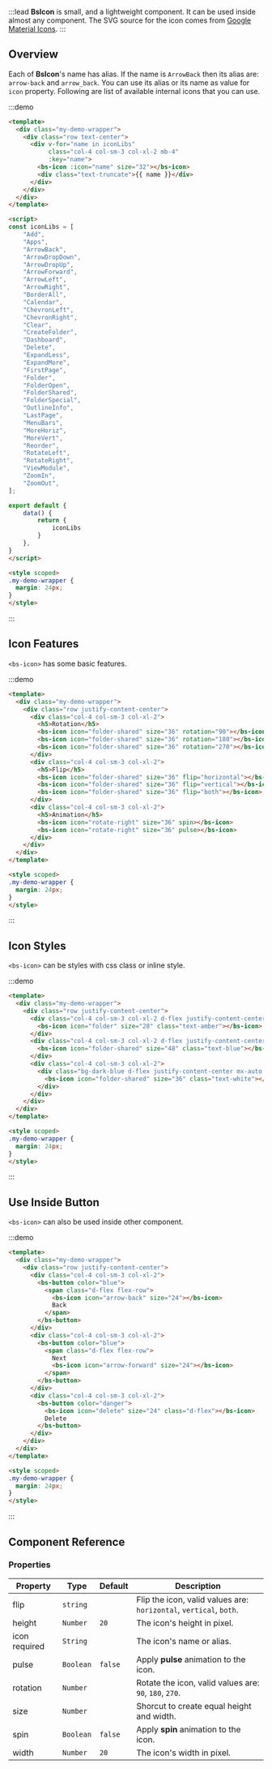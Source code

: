 :::lead
**BsIcon** is small, and a lightweight component. It can be used inside almost any component. The SVG source 
for the icon comes from [Google Material Icons](https://material.io/resources/icons/?style=baseline).
:::


## Overview

Each of **BsIcon**'s name has alias. If the name is `ArrowBack` then its alias are: `arrow-back` and 
`arrow_back`. You can use its alias or its name as value for `icon` property. Following are list of 
available internal icons that you can use.

:::demo
```html
<template>
  <div class="my-demo-wrapper">
    <div class="row text-center">
      <div v-for="name in iconLibs" 
           class="col-4 col-sm-3 col-xl-2 mb-4" 
           :key="name">
        <bs-icon :icon="name" size="32"></bs-icon>
        <div class="text-truncate">{{ name }}</div>
      </div>
    </div>
  </div>
</template>

<script>
const iconLibs = [
    "Add",
    "Apps",
    "ArrowBack",
    "ArrowDropDown",
    "ArrowDropUp",
    "ArrowForward",
    "ArrowLeft",
    "ArrowRight",
    "BorderAll",
    "Calendar",
    "ChevronLeft",
    "ChevronRight",
    "Clear",
    "CreateFolder",
    "Dashboard",
    "Delete",
    "ExpandLess",
    "ExpandMore",
    "FirstPage",
    "Folder",
    "FolderOpen",
    "FolderShared",
    "FolderSpecial",
    "OutlineInfo",
    "LastPage",
    "MenuBars",
    "MoreHoriz",
    "MoreVert",
    "Reorder",
    "RotateLeft",
    "RotateRight",
    "ViewModule",
    "ZoomIn",
    "ZoomOut",
];

export default {
    data() {
        return {
            iconLibs
        }
    },
}
</script>

<style scoped>
.my-demo-wrapper {
  margin: 24px;
}
</style>
```
:::


## Icon Features

`<bs-icon>` has some basic features.

:::demo
```html
<template>
  <div class="my-demo-wrapper">
    <div class="row justify-content-center">
      <div class="col-4 col-sm-3 col-xl-2">
        <h5>Rotation</h5>
        <bs-icon icon="folder-shared" size="36" rotation="90"></bs-icon>
        <bs-icon icon="folder-shared" size="36" rotation="180"></bs-icon>      
        <bs-icon icon="folder-shared" size="36" rotation="270"></bs-icon>      
      </div>
      <div class="col-4 col-sm-3 col-xl-2">
        <h5>Flip</h5>
        <bs-icon icon="folder-shared" size="36" flip="horizontal"></bs-icon>      
        <bs-icon icon="folder-shared" size="36" flip="vertical"></bs-icon>      
        <bs-icon icon="folder-shared" size="36" flip="both"></bs-icon>      
      </div>
      <div class="col-4 col-sm-3 col-xl-2">
        <h5>Animation</h5>
        <bs-icon icon="rotate-right" size="36" spin></bs-icon>      
        <bs-icon icon="rotate-right" size="36" pulse></bs-icon>      
      </div>
    </div>
  </div>
</template>

<style scoped>
.my-demo-wrapper {
  margin: 24px;
}
</style>
```
:::


## Icon Styles

`<bs-icon>` can be styles with css class or inline style.

:::demo
```html
<template>
  <div class="my-demo-wrapper">
    <div class="row justify-content-center">
      <div class="col-4 col-sm-3 col-xl-2 d-flex justify-content-center">
        <bs-icon icon="folder" size="28" class="text-amber"></bs-icon>
      </div>
      <div class="col-4 col-sm-3 col-xl-2 d-flex justify-content-center">
        <bs-icon icon="folder-shared" size="48" class="text-blue"></bs-icon>
      </div>
      <div class="col-4 col-sm-3 col-xl-2">
        <div class="bg-dark-blue d-flex justify-content-center mx-auto icon-box-56">
          <bs-icon icon="folder-shared" size="36" class="text-white"></bs-icon>      
        </div>
      </div>
    </div>
  </div>
</template>

<style scoped>
.my-demo-wrapper {
  margin: 24px;
}
</style>
```
:::


## Use Inside Button

`<bs-icon>` can also be used inside other component.

:::demo
```html
<template>
  <div class="my-demo-wrapper">
    <div class="row justify-content-center">
      <div class="col-4 col-sm-3 col-xl-2">
        <bs-button color="blue">
          <span class="d-flex flex-row">
            <bs-icon icon="arrow-back" size="24"></bs-icon>
            Back        
          </span>
        </bs-button>
      </div>
      <div class="col-4 col-sm-3 col-xl-2">
        <bs-button color="blue">
          <span class="d-flex flex-row">
            Next        
            <bs-icon icon="arrow-forward" size="24"></bs-icon>
          </span>
        </bs-button>
      </div>
      <div class="col-4 col-sm-3 col-xl-2">
        <bs-button color="danger">
          <bs-icon icon="delete" size="24" class="d-flex"></bs-icon>
          Delete        
        </bs-button>
      </div>
    </div>
  </div>
</template>

<style scoped>
.my-demo-wrapper {
  margin: 24px;
}
</style>
```
:::


## Component Reference

### Properties

<div class="cmp-property">

| Property | Type     | Default  | Description |
|----------|----------|----------|-------------|
| flip     | `string` |  | Flip the icon, valid values are: `horizontal`, `vertical`, `both`. |
| height   | `Number` | `20` | The icon's height in pixel. |
| icon <bs-badge color="danger text-white">required</bs-badge> | `String` |  | The icon's name or alias. |
| pulse    | `Boolean`| `false` | Apply **pulse** animation to the icon. |
| rotation | `Number` |  | Rotate the icon, valid values are: `90`, `180`, `270`. |
| size     | `Number` |  | Shorcut to create equal height and width. |
| spin     | `Boolean`| `false` | Apply **spin** animation to the icon. |
| width    | `Number` | `20` | The icon's width in pixel. |

</div>


<script src="./script/icon.js"></script>

<style scoped>
.icon-box-56 {
  height: 56px;
  width: 56px;
}
</style>
